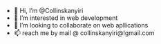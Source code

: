 - 👋 Hi, I’m @Collinskanyiri
- 👀 I’m interested in web development
- 💞️ I’m looking to collaborate on web apllications
- 📫 reach me  by mail @ collinskanyiri@!gmail.com

<!---
Collinskanyiri/Collinskanyiri is a ✨ special ✨ repository because its `README.md` (this file) appears on your GitHub profile.
You can click the Preview link to take a look at your changes.
--->
